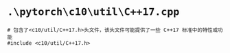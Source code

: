 # `.\pytorch\c10\util\C++17.cpp`

```
# 包含了<c10/util/C++17.h>头文件，该头文件可能提供了一些 C++17 标准中的特性或功能
#include <c10/util/C++17.h>
```